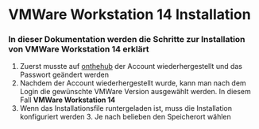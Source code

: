 # VMWare Workstation 14 Installation

### In dieser Dokumentation werden die Schritte zur Installation von VMWare Workstation 14 erklärt

1. Zuerst musste auf [onthehub](https://onthehub.com/) der Account wiederhergestellt und das Passwort geändert werden
2. Nachdem der Account wiederhergestellt wurde, kann man nach dem Login die gewünschte VMWare Version ausgewählt werden. In diesem Fall **VMWare Workstation 14**
3. Wenn das Installationsfile runtergeladen ist, muss die Installation konfiguriert werden
	3. Je nach belieben den Speicherort wählen

